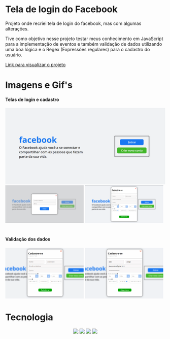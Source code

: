 # Tela de login do Facebook
<p>Projeto onde recriei tela de login do facebook, mas com algumas alterações.</p>
<p>Tive como objetivo nesse projeto testar meus conhecimento em JavaScript para a implementação de eventos e também validação de dados utilizando uma boa lógica e o Regex (Expressões regulares) para o cadastro do usuário.</p>

<a href="https://joaoparaujocr.github.io/facebook-login-clone/">Link para visualizar o projeto</a>

# Imagens e Gif's
<div>
    <h4>Telas de login e cadastro</h4>
    <img src="images/gif-1.gif">
    <img src="images/img-login.png" width="49%">
    <img src="images/img-registro.png" width="49%">

#
<h4>Validação dos dados</h4>
<img src="images/gif-val-erro.gif" width="49%">
<img src="images/gif-val-suc.gif" width="49%">
</div>

# Tecnologia
<div align="center">
<img width="35px" src="https://cdn.jsdelivr.net/gh/devicons/devicon/icons/html5/html5-original.svg" />
<img width="35px" src="https://cdn.jsdelivr.net/gh/devicons/devicon/icons/css3/css3-original.svg" />
<img width="35px" src="https://cdn.jsdelivr.net/gh/devicons/devicon/icons/javascript/javascript-original.svg" />
<img width="35px" src="https://cdn.jsdelivr.net/gh/devicons/devicon/icons/jquery/jquery-original.svg" />
</div>